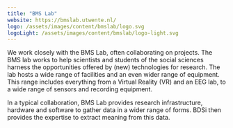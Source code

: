 ```yaml
---
title: "BMS Lab"
website: https://bmslab.utwente.nl/
logo: /assets/images/content/bmslab/logo.svg
logoLight: /assets/images/content/bmslab/logo-light.svg
---
```


We work closely with the BMS Lab, often collaborating on projects. The BMS lab works to help scientists and students of the social sciences harness the opportunities offered by (new) technologies for research. The lab hosts a wide range of facilities and an even wider range of equipment. This range includes everything from a Virtual Reality (VR) and an EEG lab, to a wide range of sensors and recording equipment.

In a typical collaboration, BMS Lab provides research infrastructure, hardware and software to gather data in a wider range of forms. BDSi then provides the expertise to extract meaning from this data.
